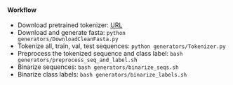 
#### Workflow
* Download pretrained tokenizer: [URL](https://drive.google.com/drive/folders/1lJkG4IAWxSs8mGqSk-MjsaBQFV4Y3dhq)
* Download and generate fasta: `python generators/DownloadCleanFasta.py`
* Tokenize all, train, val, test sequences: `python generators/Tokenizer.py`
* Preprocess the tokenized sequence and class label: `bash generators/preprocess_seq_and_label.sh`
* Binarize sequences: `bash generators/binarize_seqs.sh`
* Binarize class labels: `bash generators/binarize_labels.sh`